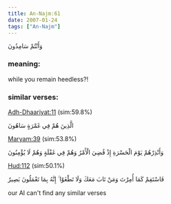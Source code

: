 ```yaml
---
title: An-Najm:61
date: 2007-01-24
tags: ["An-Najm"]
---
```

وَأَنْتُمْ سَامِدُونَ
### meaning: 
while you remain heedless?!
### similar verses: 

[Adh-Dhaariyat:11](/51/11) (sim:59.8%)

الَّذِينَ هُمْ فِي غَمْرَةٍ سَاهُونَ

[Maryam:39](/19/39) (sim:53.8%)

وَأَنْذِرْهُمْ يَوْمَ الْحَسْرَةِ إِذْ قُضِيَ الْأَمْرُ وَهُمْ فِي غَفْلَةٍ وَهُمْ لَا يُؤْمِنُونَ

[Hud:112](/11/112) (sim:50.1%)

فَاسْتَقِمْ كَمَا أُمِرْتَ وَمَنْ تَابَ مَعَكَ وَلَا تَطْغَوْا ۚ إِنَّهُ بِمَا تَعْمَلُونَ بَصِيرٌ

our AI can't find any similar verses

